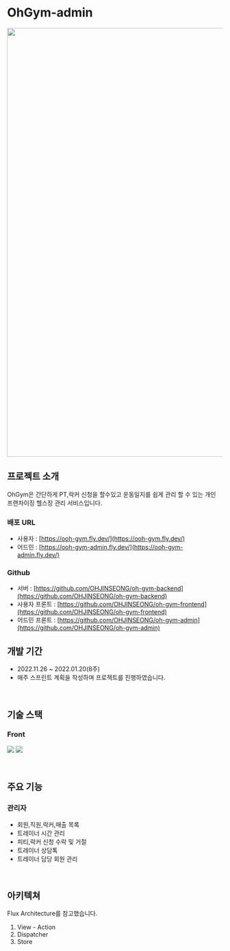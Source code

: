 # OhGym-admin

<img width="1000px" src="https://user-images.githubusercontent.com/107606892/221401018-cbbfa326-99f4-43fc-8144-d1716e08593d.png">

## 프로젝트 소개
OhGym은 간단하게 PT,락커 신청을 할수있고 운동일지를 쉽게 관리 할 수 있는 개인 프랜차이징 헬스장 관리 서비스입니다.

### 배포 URL
- 사용자 : [https://ooh-gym.fly.dev/](https://ooh-gym.fly.dev/)
- 어드민 : [https://ooh-gym-admin.fly.dev/](https://ooh-gym-admin.fly.dev/)

### Github
- 서버 : [https://github.com/OHJINSEONG/oh-gym-backend](https://github.com/OHJINSEONG/oh-gym-backend)
- 사용자 프론트 : [https://github.com/OHJINSEONG/oh-gym-frontend](https://github.com/OHJINSEONG/oh-gym-frontend)
- 어드민 프론트 : [https://github.com/OHJINSEONG/oh-gym-admin](https://github.com/OHJINSEONG/oh-gym-admin)

## 개발 기간
- 2022.11.26 ~ 2022.01.20(8주)
- 매주 스프린트 계획을 작성하며 프로젝트를 진행하였습니다.
<br>

## 기술 스택
### Front
<img src="https://img.shields.io/badge/javascript-F7DF1E?style=for-the-badge&logo=javascript&logoColor=black"></a>
<img src="https://img.shields.io/badge/react-61DAFB?style=for-the-badge&logo=react&logoColor=black">

<br>

## 주요 기능

### 관리자
- 회원,직원,락커,매출 목록
- 트레이너 시간 관리
- 피티,락커 신청 수락 및 거절
- 트레이너 상담톡
- 트레이너 담당 회원 관리

<br>

## 아키텍쳐
Flux Architecture를 참고했습니다.

1. View - Action
2. Dispatcher
3. Store
